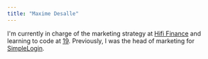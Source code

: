 ```yaml
---
title: "Maxime Desalle"
---
```


I'm currently in charge of the marketing strategy at [Hifi Finance](https://hifi.finance) and learning to code at [19](https://s19.be). Previously, I was the head of marketing for [SimpleLogin](https://simplelogin.io).
